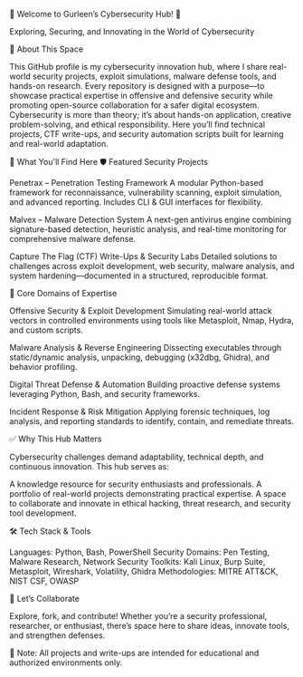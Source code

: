 🔐 Welcome to Gurleen’s Cybersecurity Hub! 🔐

Exploring, Securing, and Innovating in the World of Cybersecurity

👋 About This Space

This GitHub profile is my cybersecurity innovation hub, where I share real-world security projects, exploit simulations, malware defense tools, and hands-on research. Every repository is designed with a purpose—to showcase practical expertise in offensive and defensive security while promoting open-source collaboration for a safer digital ecosystem.
Cybersecurity is more than theory; it’s about hands-on application, creative problem-solving, and ethical responsibility. Here you’ll find technical projects, CTF write-ups, and security automation scripts built for learning and real-world adaptation.

🚀 What You'll Find Here
🛡️ Featured Security Projects

Penetrax – Penetration Testing Framework
A modular Python-based framework for reconnaissance, vulnerability scanning, exploit simulation, and advanced reporting. Includes CLI & GUI interfaces for flexibility.

Malvex – Malware Detection System
A next-gen antivirus engine combining signature-based detection, heuristic analysis, and real-time monitoring for comprehensive malware defense.

Capture The Flag (CTF) Write-Ups & Security Labs
Detailed solutions to challenges across exploit development, web security, malware analysis, and system hardening—documented in a structured, reproducible format.

🎯 Core Domains of Expertise

Offensive Security & Exploit Development
Simulating real-world attack vectors in controlled environments using tools like Metasploit, Nmap, Hydra, and custom scripts.

Malware Analysis & Reverse Engineering
Dissecting executables through static/dynamic analysis, unpacking, debugging (x32dbg, Ghidra), and behavior profiling.

Digital Threat Defense & Automation
Building proactive defense systems leveraging Python, Bash, and security frameworks.

Incident Response & Risk Mitigation
Applying forensic techniques, log analysis, and reporting standards to identify, contain, and remediate threats.

✅ Why This Hub Matters

Cybersecurity challenges demand adaptability, technical depth, and continuous innovation. This hub serves as:

A knowledge resource for security enthusiasts and professionals.
A portfolio of real-world projects demonstrating practical expertise.
A space to collaborate and innovate in ethical hacking, threat research, and security tool development.

🛠 Tech Stack & Tools

Languages: Python, Bash, PowerShell
Security Domains: Pen Testing, Malware Research, Network Security
Toolkits: Kali Linux, Burp Suite, Metasploit, Wireshark, Volatility, Ghidra
Methodologies: MITRE ATT&CK, NIST CSF, OWASP

🌟 Let’s Collaborate

Explore, fork, and contribute! Whether you’re a security professional, researcher, or enthusiast, there’s space here to share ideas, innovate tools, and strengthen defenses.

📌 Note: All projects and write-ups are intended for educational and authorized environments only.
